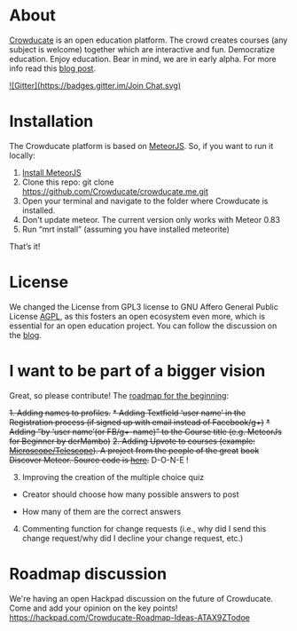 # About 
[Crowducate](http://www.crowducate.me/ "Crowducate Webapp") is an open education platform. 
The crowd creates courses (any subject is welcome) together which are interactive and fun. 
Democratize education. Enjoy education.  Bear in mind, we are in early alpha. 
For more info read this [blog post](http://blog.crowducate.me/welcome-to-crowducate/ "Welcome to Crowducate").

[![Gitter](https://badges.gitter.im/Join Chat.svg)](https://gitter.im/Crowducate/crowducate.me?utm_source=badge&utm_medium=badge&utm_campaign=pr-badge&utm_content=badge)

# Installation
The Crowducate platform is based on [MeteorJS](https://www.meteor.com/ "MeteorJS"). So, if you want to run it locally: 

1.	[Install MeteorJS](https://github.com/meteor/meteor "Install Meteor Guide GitHub")
2.	Clone this repo: git clone https://github.com/Crowducate/crowducate.me.git
3.	Open your terminal and navigate to the folder where Crowducate is installed. 
4.	Don't update meteor. The current version only works with Meteor 0.83
5.	Run “mrt install” (assuming you have installed meteorite)

That’s it!

# License

We changed the License from GPL3 license to GNU Affero General Public License [AGPL](https://github.com/Crowducate/crowducate.me/blob/master/LICENSE.txt "License for Crowducate"), as this fosters an open ecosystem even more, which is essential for an open education project. You can follow the discussion on the [blog](http://blog.crowducate.me/chose-gpl-license-open-source-project/).

# I want to be part of a bigger vision
Great, so please contribute! The [roadmap for the beginning](http://blog.crowducate.me/roadmap-crowducate):

~~1. Adding names to profiles.~~ 
  ~~* Adding Textfield ‘user name’ in the Registration process (if signed up with email instead of Facebook/g+)~~
  ~~* Adding “by ‘user name’(or FB/g+-name)” to the Course title (e.g. MeteorJs for Beginner by derMambo)~~
~~2. Adding Upvote to courses (example: [Microscope/Telescope](http://demo.telesc.pe/)). A project from the people of the great~~ ~~book Discover Meteor. Source code is [here](https://github.com/DiscoverMeteor/Microscope).~~ D-O-N-E !

3. Improving the creation of the multiple choice quiz 
  + Creator should choose how many possible answers to post
   - How many of them are the correct answers
4. Commenting function for change requests (i.e., why did I send this change request/why did I decline your change request, etc.)

# Roadmap discussion
We're having an open Hackpad discussion on the future of Crowducate. Come and add your opinion on the key points!
https://hackpad.com/Crowducate-Roadmap-Ideas-ATAX9ZTodoe
